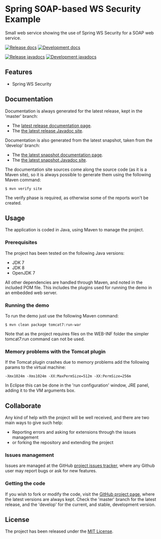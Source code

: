 # Spring SOAP-based WS Security Example

Small web service showing the use of Spring WS Security for a SOAP web service.

[![Release docs](https://img.shields.io/badge/docs-release-blue.svg)][site-release]
[![Development docs](https://img.shields.io/badge/docs-develop-blue.svg)][site-develop]

[![Release javadocs](https://img.shields.io/badge/javadocs-release-blue.svg)][javadoc-release]
[![Development javadocs](https://img.shields.io/badge/javadocs-develop-blue.svg)][javadoc-develop]

## Features

- Spring WS Security

## Documentation

Documentation is always generated for the latest release, kept in the 'master' branch:

- The [latest release documentation page][site-release].
- The [the latest release Javadoc site][javadoc-release].

Documentation is also generated from the latest snapshot, taken from the 'develop' branch:

- The [the latest snapshot documentation page][site-develop].
- The [the latest snapshot Javadoc site][javadoc-develop].

The documentation site sources come along the source code (as it is a Maven site), so it is always possible to generate them using the following Maven command:

```
$ mvn verify site
```

The verify phase is required, as otherwise some of the reports won't be created.

## Usage

The application is coded in Java, using Maven to manage the project.

### Prerequisites

The project has been tested on the following Java versions:
* JDK 7
* JDK 8
* OpenJDK 7

All other dependencies are handled through Maven, and noted in the included POM file. This includes the plugins used for running the demo in an embedded web server.

### Running the demo

To run the demo just use the following Maven command:

```
$ mvn clean package tomcat7:run-war
```

Note that as the project requires files on the WEB-INF folder the simpler tomcat7:run command can not be used.

### Memory problems with the Tomcat plugin

If the Tomcat plugin crashes due to memory problems add the following params to the virtual machine:

```
-Xmx1024m -Xms1024m -XX:MaxPermSize=512m -XX:PermSize=256m
```

In Eclipse this can be done in the 'run configuration' window, JRE panel, adding it to the VM arguments box.

## Collaborate

Any kind of help with the project will be well received, and there are two main ways to give such help:

- Reporting errors and asking for extensions through the issues management
- or forking the repository and extending the project

### Issues management

Issues are managed at the GitHub [project issues tracker][issues], where any Github user may report bugs or ask for new features.

### Getting the code

If you wish to fork or modify the code, visit the [GitHub project page][scm], where the latest versions are always kept. Check the 'master' branch for the latest release, and the 'develop' for the current, and stable, development version.

## License

The project has been released under the [MIT License][license].

[bintray-repo]: https://bintray.com/bernardo-mg/maven/spring-soap-ws-security-demo/view
[maven-repo]: http://mvnrepository.com/artifact/com.wandrell.demo/spring-soap-ws-security-demo
[issues]: https://github.com/bernardo-mg/spring-soap-ws-security-demo/issues
[javadoc-develop]: http://docs.wandrell.com/maven/spring-soap-ws-security-demo/apidocs
[javadoc-release]: http://docs.wandrell.com/development/maven/spring-soap-ws-security-demo/apidocs
[license]: http://www.opensource.org/licenses/mit-license.php
[scm]: https://github.com/bernardo-mg/spring-soap-ws-security-demo
[site-develop]: http://docs.wandrell.com/development/maven/spring-soap-ws-security-demo
[site-release]: http://docs.wandrell.com/maven/spring-soap-ws-security-demo
